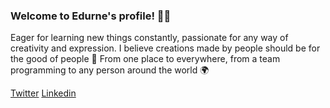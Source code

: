 ### Welcome to Edurne's profile! 🙋‍♀️


Eager for learning new things constantly, passionate for any way of creativity and expression.
I believe creations made by people should be for the good of people 🤝
From one place to everywhere, from a team programming to any person around the world 🌍

[Twitter](https://twitter.com/edurnevila) [Linkedin](https://www.linkedin.com/in/edurne-vila/)
